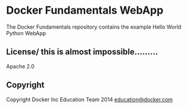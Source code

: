 Docker Fundamentals WebApp
==========================

The Docker Fundamentals repository contains the example Hello World Python WebApp

## License/ this is almost impossible.........

Apache 2.0

## Copyright

Copyright Docker Inc Education Team 2014 <education@docker.com>
